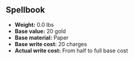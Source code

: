 ## Spellbook

- **Weight:** 0.0 lbs
- **Base value:** 20 gold
- **Base material:** Paper
- **Base write cost:** 20 charges
- **Actual write cost:** From half to full base cost
